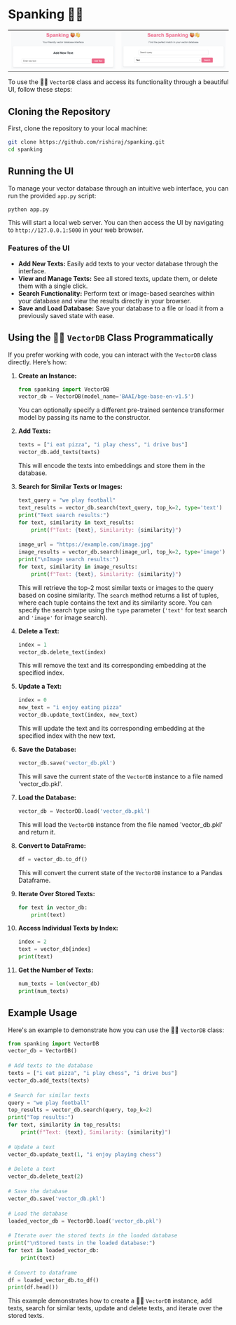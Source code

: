 # Spanking 🍑👋

<table>
  <tr>
    <td>
      <a href="http://127.0.0.1:5000">
        <img src="/assets/home.png"/>
      </a>
    </td>
    <td>
      <a href="http://127.0.0.1:5000/search">
        <img src="/assets/search.png"/>
      </a>
    </td>
  </tr>
</table>

To use the 🍑👋 `VectorDB` class and access its functionality through a beautiful UI, follow these steps:

## Cloning the Repository

First, clone the repository to your local machine:

```bash
git clone https://github.com/rishiraj/spanking.git
cd spanking
```

## Running the UI

To manage your vector database through an intuitive web interface, you can run the provided `app.py` script:

```bash
python app.py
```

This will start a local web server. You can then access the UI by navigating to `http://127.0.0.1:5000` in your web browser.

### Features of the UI

- **Add New Texts:** Easily add texts to your vector database through the interface.
- **View and Manage Texts:** See all stored texts, update them, or delete them with a single click.
- **Search Functionality:** Perform text or image-based searches within your database and view the results directly in your browser.
- **Save and Load Database:** Save your database to a file or load it from a previously saved state with ease.

## Using the 🍑👋 `VectorDB` Class Programmatically

If you prefer working with code, you can interact with the `VectorDB` class directly. Here’s how:

1. **Create an Instance:**

    ```python
    from spanking import VectorDB
    vector_db = VectorDB(model_name='BAAI/bge-base-en-v1.5')
    ```

    You can optionally specify a different pre-trained sentence transformer model by passing its name to the constructor.

2. **Add Texts:**

    ```python
    texts = ["i eat pizza", "i play chess", "i drive bus"]
    vector_db.add_texts(texts)
    ```

    This will encode the texts into embeddings and store them in the database.

3. **Search for Similar Texts or Images:**

    ```python
    text_query = "we play football"
    text_results = vector_db.search(text_query, top_k=2, type='text')
    print("Text search results:")
    for text, similarity in text_results:
        print(f"Text: {text}, Similarity: {similarity}")

    image_url = "https://example.com/image.jpg"
    image_results = vector_db.search(image_url, top_k=2, type='image')
    print("\nImage search results:")
    for text, similarity in image_results:
        print(f"Text: {text}, Similarity: {similarity}")
    ```

    This will retrieve the top-2 most similar texts or images to the query based on cosine similarity. The `search` method returns a list of tuples, where each tuple contains the text and its similarity score. You can specify the search type using the `type` parameter (`'text'` for text search and `'image'` for image search).

4. **Delete a Text:**

    ```python
    index = 1
    vector_db.delete_text(index)
    ```

    This will remove the text and its corresponding embedding at the specified index.

5. **Update a Text:**

    ```python
    index = 0
    new_text = "i enjoy eating pizza"
    vector_db.update_text(index, new_text)
    ```

    This will update the text and its corresponding embedding at the specified index with the new text.

6. **Save the Database:**

    ```python
    vector_db.save('vector_db.pkl')
    ```

    This will save the current state of the `VectorDB` instance to a file named 'vector_db.pkl'.

7. **Load the Database:**

    ```python
    vector_db = VectorDB.load('vector_db.pkl')
    ```

    This will load the `VectorDB` instance from the file named 'vector_db.pkl' and return it.

8. **Convert to DataFrame:**

    ```python
    df = vector_db.to_df()
    ```

    This will convert the current state of the `VectorDB` instance to a Pandas Dataframe.

9. **Iterate Over Stored Texts:**

    ```python
    for text in vector_db:
        print(text)
    ```

10. **Access Individual Texts by Index:**

    ```python
    index = 2
    text = vector_db[index]
    print(text)
    ```

11. **Get the Number of Texts:**

    ```python
    num_texts = len(vector_db)
    print(num_texts)
    ```

## Example Usage

Here's an example to demonstrate how you can use the 🍑👋 `VectorDB` class:

```python
from spanking import VectorDB
vector_db = VectorDB()

# Add texts to the database
texts = ["i eat pizza", "i play chess", "i drive bus"]
vector_db.add_texts(texts)

# Search for similar texts
query = "we play football"
top_results = vector_db.search(query, top_k=2)
print("Top results:")
for text, similarity in top_results:
    print(f"Text: {text}, Similarity: {similarity}")

# Update a text
vector_db.update_text(1, "i enjoy playing chess")

# Delete a text
vector_db.delete_text(2)

# Save the database
vector_db.save('vector_db.pkl')

# Load the database
loaded_vector_db = VectorDB.load('vector_db.pkl')

# Iterate over the stored texts in the loaded database
print("\nStored texts in the loaded database:")
for text in loaded_vector_db:
    print(text)

# Convert to dataframe
df = loaded_vector_db.to_df()
print(df.head())
```

This example demonstrates how to create a 🍑👋 `VectorDB` instance, add texts, search for similar texts, update and delete texts, and iterate over the stored texts.
